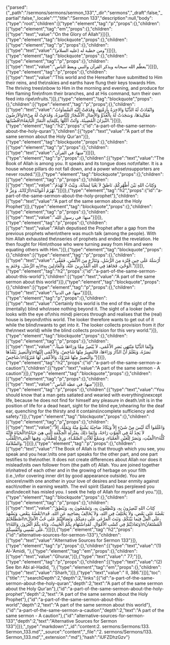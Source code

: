 {"parsed":{"_path":"/sermons/sermons/sermon_133","_dir":"sermons","_draft":false,"_partial":false,"_locale":"","title":"Sermon 133","description":null,"body":{"type":"root","children":[{"type":"element","tag":"p","props":{},"children":[{"type":"element","tag":"em","props":{},"children":[{"type":"text","value":"On the Glory of Allah"}]}]},{"type":"element","tag":"blockquote","props":{},"children":[{"type":"element","tag":"p","props":{},"children":[{"type":"text","value":"ومن خطبة له (عليه السلام)"}]}]},{"type":"element","tag":"blockquote","props":{},"children":[{"type":"element","tag":"p","props":{},"children":[{"type":"text","value":"يعظّم الله سبحانه ويذكر القرآن والنبي ويعظ الناس"}]}]},{"type":"element","tag":"p","props":{},"children":[{"type":"text","value":"This world and the Hereafter have submitted to Him their reins, and the\nskies and earths have flung their keys towards Him. The thriving trees\nbow to Him in the morning and evening, and produce for Him flaming fire\nfrom their branches, and at His command, turn their own feed into ripe\nfruits."}]},{"type":"element","tag":"blockquote","props":{},"children":[{"type":"element","tag":"p","props":{},"children":[{"type":"text","value":"وَانْقَادَتْ لَهُ الدُّنْيَا وَالاخِرَةُ بِأَزِمَّتِهَا، وَقَذَفَتْ إِلَيْهِ السَّماَوَاتُ وَالاَرَضُونَ\nمَقَالِيدَهَا، وَسَجَدَتْ لَهُ بِالْغُدُوِّ وَالاْصَالِ الاْشْجَارُ النَّاضِرَةُ، وَقَدَحَتْ لَهُ مِنْ قُضْبَانِهَا\nالنِّيرَانَ الْمُضِيئَةَ، وَآتَتْ أُكُلَهَا بِكَلِمَاتِهِ الِّثمَارُ الْيَانِعَةُ."}]}]},{"type":"element","tag":"h2","props":{"id":"a-part-of-the-same-sermon-about-the-holy-quran"},"children":[{"type":"text","value":"A part of the same sermon about the Holy Qur'an"}]},{"type":"element","tag":"blockquote","props":{},"children":[{"type":"element","tag":"p","props":{},"children":[{"type":"text","value":"منها: في القرآن"}]}]},{"type":"element","tag":"p","props":{},"children":[{"type":"text","value":"The Book of Allah is among you. It speaks and its tongue does not\nfalter. It is a house whose pillars do not fall down, and a power whose\nsupporters are never routed."}]},{"type":"element","tag":"blockquote","props":{},"children":[{"type":"element","tag":"p","props":{},"children":[{"type":"text","value":"وَكِتَابُ اللهِ بَيْنَ أَظْهُرِكُمْ، نَاطقٌ لاَ يَعْيَا لِسَانُهُ، وَبَيْتٌ لاَ تُهْدَمُ أَرْكَانُهُ، وَعِزٌّ لاَ\nتُهْزَمُ أَعْوَانُهُ."}]}]},{"type":"element","tag":"h2","props":{"id":"a-part-of-the-same-sermon-about-the-holy-prophet"},"children":[{"type":"text","value":"A part of the same sermon about the Holy Prophet"}]},{"type":"element","tag":"blockquote","props":{},"children":[{"type":"element","tag":"p","props":{},"children":[{"type":"text","value":"منها: في رسول الله"}]}]},{"type":"element","tag":"p","props":{},"children":[{"type":"text","value":"Allah deputised the Prophet after a gap from the previous prophets when\nthere was much talk (among the people). With him Allah exhausted the\nseries of prophets and ended the revelation. He then fought for Him\nthose who were turning away from Him and were equating others with Him."}]},{"type":"element","tag":"blockquote","props":{},"children":[{"type":"element","tag":"p","props":{},"children":[{"type":"text","value":"أَرْسَلَهُ عَلَى حِينِ فَتْرَة مِنَ الرُّسُلِ، وَتَنَازُع مِنَ الاْلْسُنِ، فَقَفَّى بِهِ الرُّسُلَ، وَخَتَمَ بِهِ\nالْوَحْيَ، فَجَاهَدَ فِي اللهِ الْمُدْبِرِينَ عَنْهُ، وَالْعَادِلِينَ بِهِ."}]}]},{"type":"element","tag":"h2","props":{"id":"a-part-of-the-same-sermon-about-this-world"},"children":[{"type":"text","value":"A part of the same sermon about this world"}]},{"type":"element","tag":"blockquote","props":{},"children":[{"type":"element","tag":"p","props":{},"children":[{"type":"text","value":"منها: في الدنيا"}]}]},{"type":"element","tag":"p","props":{},"children":[{"type":"text","value":"Certainly this world is the end of the sight of the (mentally) blind who\nsee nothing beyond it. The sight of a looker (who looks with the eye of\nhis mind) pierces through and realises that the (real) house is beyond\nthis world. The looker therefore wants to get out of it while the blind\nwants to get into it. The looker collects provision from it (for the\nnext world) while the blind collects provision for this very world."}]},{"type":"element","tag":"blockquote","props":{},"children":[{"type":"element","tag":"p","props":{},"children":[{"type":"text","value":"وَإِنَّمَا الدُّنْيَا مَنْتَهَى بَصَرِ الاْعْمَى، لاَ يُبْصِرُ مِمَّا وَرَاءَهَا شَيئاً، وَالْبَصِيرُ يَنْفُذُهَا\nبَصَرُهُ، وَيَعْلَمُ أَنَّ الدَّارَ وَرَاءَهَا، فَالبَصِيرُ مِنْهَا شَاخِصٌ، وَالاْعْمَى إِلَيْهَا شَاخِصٌ،\nوَالْبَصِيرُ مِنْهَا مُتَزَوِّدٌ، وَالاْعْمَى لَهَا مُتَزَوِّدٌ."}]}]},{"type":"element","tag":"h2","props":{"id":"a-part-of-the-same-sermon-a-caution"},"children":[{"type":"text","value":"A part of the same sermon - A caution"}]},{"type":"element","tag":"blockquote","props":{},"children":[{"type":"element","tag":"p","props":{},"children":[{"type":"text","value":"منها: في عظة الناس"}]}]},{"type":"element","tag":"p","props":{},"children":[{"type":"text","value":"You should know that a man gets satiated and wearied with everything\nexcept life, because he does not find for himself any pleasure in death.\nIt is in the position of life for a dead heart, sight for the blind eye,\nhearing for the deaf ear, quenching for the thirsty and it contains\ncomplete sufficiency and safety."}]},{"type":"element","tag":"blockquote","props":{},"children":[{"type":"element","tag":"p","props":{},"children":[{"type":"text","value":"وَاعْلَمُوا أَنَّهُ لَيْسَ مِنْ شَيْء إِلاَّ وَيَكَادُ صَاحِبُهُ يَشْبَعُ مِنْهُ وَيَمَلُّهُ، إِلاَّ الْحَيَاةَ فَإِنَّهُ\nلاَ يَجِدُ لَهُ فِي الْمَوْتِ رَاحَةً، وَإِنَمَا ذلِكَ بِمَنْزِلَةِ الْحِكْمَةِ الَّتي هِيَ حَيَاةٌ لِلْقَلْبِ\nالْمَيِّتِ، وَبَصَرٌ لِلْعَيْنِ الْعَمْيَاءِ، وَسَمْعٌ لَلاْذُنِ الصَّمَّـاءِ، وَرِيٌّ لِلظَّمْآنِ، وَفِيهَا الْغِنَى\nكُلُّهُ وَالسَّلاَمَةُ."}]}]},{"type":"element","tag":"p","props":{},"children":[{"type":"text","value":"The Book of Allah is that through which you see, you speak and you hear.\nIts one part speaks for the other part, and one part testifies to the\nother. It does not create differences about Allah nor does it mislead\nits own follower from (the path of) Allah. You are joined together in\nhatred of each other and in the growing of herbage on your filth (i.e.,\nfor covering inner dirt by good appearance outside). You are sincere\nwith one another in your love of desires and bear enmity against each\nother in earning wealth. The evil spirit (Satan) has perplexed you and\ndeceit has misled you. I seek the help of Allah for myself and you."}]},{"type":"element","tag":"blockquote","props":{},"children":[{"type":"element","tag":"p","props":{},"children":[{"type":"text","value":"كِتَابُ اللهِ تُبْصِرُونَ بِهِ، وَتَنْطِقُونَ بِهِ، وَتَسْمَعُونَ بِهِ، وَيَنْطِقُ بَعْضُهُ بِبَعْض، وَيَشْهَدُ\nبَعْضُهُ عَلى بَعْض، وَلاَ يَخْتَلِفُ فِي اللهِ، وَلاَ يُخَالِفُ بِصَاحِبِهِ عَنِ اللهِ. قَدِ اصْطَلَحْتُمْ\nعَلَى الْغِلِّ فِيَما بَيْنَكُمْ، وَنَبَتَ الْمرْعَى عَلَى دِمَنِكُمْ، وَتَصَافَيْتُمْ عَلى حُبِّ الاْمَالَ،\nوَتَعَادَيْتُمْ فِي كَسْبِ الاْمْوَالِ. لَقَدِاسْتَهَامَ بِكُمُ الْخَبِيثُ، وَتَاهَ بِكُمُ الْغُرُورُ، وَاللهُ\nالْمُسْتَعَانُ عَلَى نَفْسِي وَأَنْفُسِكُمْ."}]}]},{"type":"element","tag":"h2","props":{"id":"alternative-sources-for-sermon-133"},"children":[{"type":"text","value":"Alternative Sources for Sermon 133"}]},{"type":"element","tag":"p","props":{},"children":[{"type":"text","value":"(1) Al-'Amidi, "},{"type":"element","tag":"em","props":{},"children":[{"type":"text","value":"Ghurar,"}]},{"type":"text","value":" 77;"}]},{"type":"element","tag":"p","props":{},"children":[{"type":"text","value":"(2) See Ibn Abi al-Hadid, "},{"type":"element","tag":"em","props":{},"children":[{"type":"text","value":"Sharh,"}]},{"type":"text","value":" II, 386."}]}],"toc":{"title":"","searchDepth":2,"depth":2,"links":[{"id":"a-part-of-the-same-sermon-about-the-holy-quran","depth":2,"text":"A part of the same sermon about the Holy Qur'an"},{"id":"a-part-of-the-same-sermon-about-the-holy-prophet","depth":2,"text":"A part of the same sermon about the Holy Prophet"},{"id":"a-part-of-the-same-sermon-about-this-world","depth":2,"text":"A part of the same sermon about this world"},{"id":"a-part-of-the-same-sermon-a-caution","depth":2,"text":"A part of the same sermon - A caution"},{"id":"alternative-sources-for-sermon-133","depth":2,"text":"Alternative Sources for Sermon 133"}]}},"_type":"markdown","_id":"content:2. sermons:Sermons:133. Sermon_133.md","_source":"content","_file":"2. sermons/Sermons/133. Sermon_133.md","_extension":"md"},"hash":"iUFZDhzGzv"}